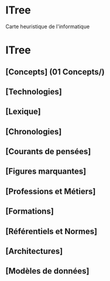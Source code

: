 # ITree
Carte heuristique de l'informatique

# ITree

## [Concepts] (01 Concepts/)


## [Technologies]

## [Lexique]

## [Chronologies]

## [Courants de pensées]

## [Figures marquantes]

## [Professions et Métiers]

## [Formations]

## [Référentiels et Normes]

## [Architectures]

## [Modèles de données]

